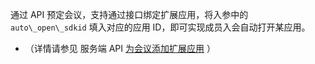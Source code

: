 通过 API 预定会议，支持通过接口绑定扩展应用，将入参中的 `auto\_open\_sdkid` 填入对应的应用 ID，即可实现成员入会自动打开某应用。
- （详情请参见 服务端 API [为会议添加扩展应用](https://cloud.tencent.com/document/product/1095/84397) ）
